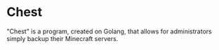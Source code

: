 # Chest
"Chest" is a program, created on Golang, that allows for administrators simply backup their Minecraft servers.
